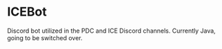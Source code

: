 # ICEBot
Discord bot utilized in the PDC and ICE Discord channels. Currently Java, going to be switched over.
